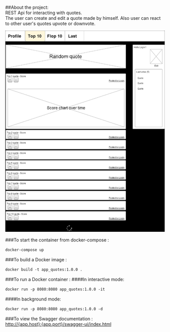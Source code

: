 ##About the project:  
REST Api for interacting with quotes.  
The user can create and edit a quote made by himself.
Also user can react to other user's quotes upvote or downvote.  

![img.png](img.png)

###To start the container from docker-compose :
```dockerfile
docker-compose up
```

###To build a Docker image :
```dockerfile
docker build -t app_quotes:1.0.0 .
```

###To run a Docker container :
####In interactive mode:
```dockerfile
docker run -p 8080:8080 app_quotes:1.0.0 -it
```

####In background mode:
```dockerfile
docker run -p 8080:8080 app_quotes:1.0.0 -d
```

###To view the Swagger documentation :  
[http://{app.host}:{app.port}/swagger-ui/index.html](http://{app.host}:{app.port}/swagger-ui/index.html)